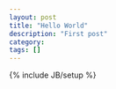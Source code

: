 ```yaml
---
layout: post
title: "Hello World"
description: "First post"
category: 
tags: []
---
```

{% include JB/setup %}
